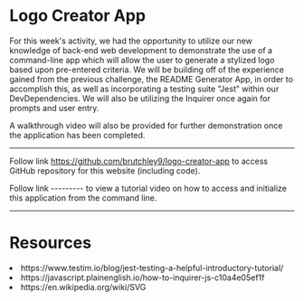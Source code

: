 # Logo Creator App


For this week's activity, we had the opportunity to utilize our new knowledge of back-end web development to demonstrate the use of a command-line app which will allow the user to generate a stylized logo based upon pre-entered criteria. We will be building off of the experience gained from the previous challenge, the README Generator App, in order to accomplish this, as well as incorporating a testing suite "Jest" within our DevDependencies. We will also be utilizing the Inquirer once again for prompts and user entry.

A walkthrough video will also be provided for further demonstration once the application has been completed.
    

---
    

Follow link https://github.com/brutchley9/logo-creator-app to access GitHub repository for this website (including code).

Follow link --------- to view a tutorial video on how to access and initialize this application from the command line.


---
    
    
# Resources
    
<li>https://www.testim.io/blog/jest-testing-a-helpful-introductory-tutorial/</li>

<li>https://javascript.plainenglish.io/how-to-inquirer-js-c10a4e05ef1f</li>

<li>https://en.wikipedia.org/wiki/SVG</li>